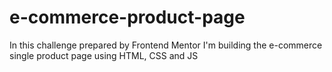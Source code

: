 # e-commerce-product-page
In this challenge prepared by Frontend Mentor I'm building the e-commerce single product page using HTML, CSS and JS
